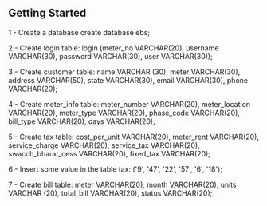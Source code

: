 ## Getting Started

1 - Create  a database
create database ebs;

2 - Create login table:
login (meter_no VARCHAR(20), username VARCHAR(30), password VARCHAR(30), user VARCHAR(30));

3 -  Create customer table:
name VARCHAR (30), meter VARCHAR(30), address VARCHAR(50), state VARCHAR(30), email VARCHAR(30), phone VARCHAR(20);

4 - Create meter_info table:
meter_number VARCHAR(20), meter_location VARCHAR(20), meter_type VARCHAR(20), phase_code VARCHAR(20), bill_type VARCHAR(20), days VARCHAR(20);

5 - Create tax table:
cost_per_unit VARCHAR(20), meter_rent VARCHAR(20), service_charge VARCHAR(20), service_tax VARCHAR(20), swacch_bharat_cess VARCHAR(20), fixed_tax VARCHAR(20);

6 - Insert some value in the table tax:
('9', '47', '22', '57', '6', '18');

7 - Create bill table:
meter VARCHAR(20), month VARCHAR(20), units VARCHAR (20), total_bill VARCHAR(20), status VARCHAR(20);





